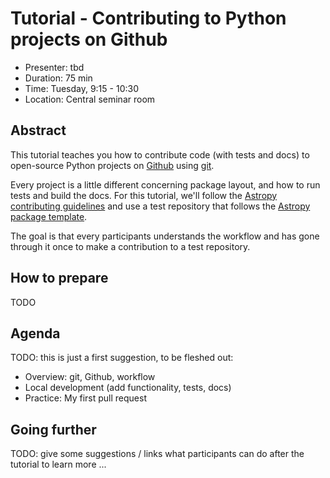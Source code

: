# Tutorial - Contributing to Python projects on Github

* Presenter: tbd
* Duration: 75 min
* Time: Tuesday, 9:15 - 10:30
* Location: Central seminar room

## Abstract

This tutorial teaches you how to contribute code (with tests and docs)
to open-source Python projects on [Github](https://github.com/)
using [git](https://git-scm.com/).

Every project is a little different concerning package layout, 
and how to run tests and build the docs.
For this tutorial, we'll follow the
[Astropy contributing guidelines](http://astropy.readthedocs.org/en/latest/#contributing)
and use a test repository that follows the
[Astropy package template](https://github.com/astropy/package-template).

The goal is that every participants understands the workflow and
has gone through it once to make a contribution to a test repository.

## How to prepare

TODO

## Agenda

TODO: this is just a first suggestion, to be fleshed out:

- Overview: git, Github, workflow
- Local development (add functionality, tests, docs)
- Practice: My first pull request

## Going further

TODO: give some suggestions / links what participants can do
after the tutorial to learn more ...
